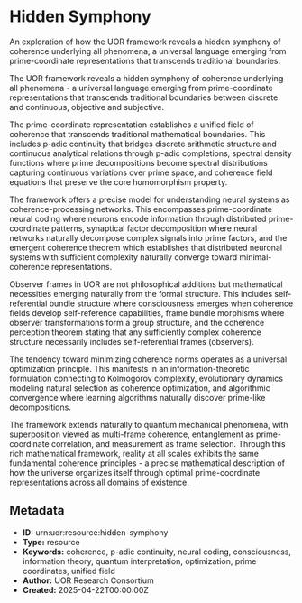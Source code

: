 # Hidden Symphony

An exploration of how the UOR framework reveals a hidden symphony of coherence underlying all phenomena, a universal language emerging from prime-coordinate representations that transcends traditional boundaries.

The UOR framework reveals a hidden symphony of coherence underlying all phenomena - a universal language emerging from prime-coordinate representations that transcends traditional boundaries between discrete and continuous, objective and subjective.

The prime-coordinate representation establishes a unified field of coherence that transcends traditional mathematical boundaries. This includes p-adic continuity that bridges discrete arithmetic structure and continuous analytical relations through p-adic completions, spectral density functions where prime decompositions become spectral distributions capturing continuous variations over prime space, and coherence field equations that preserve the core homomorphism property.

The framework offers a precise model for understanding neural systems as coherence-processing networks. This encompasses prime-coordinate neural coding where neurons encode information through distributed prime-coordinate patterns, synaptical factor decomposition where neural networks naturally decompose complex signals into prime factors, and the emergent coherence theorem which establishes that distributed neuronal systems with sufficient complexity naturally converge toward minimal-coherence representations.

Observer frames in UOR are not philosophical additions but mathematical necessities emerging naturally from the formal structure. This includes self-referential bundle structure where consciousness emerges when coherence fields develop self-reference capabilities, frame bundle morphisms where observer transformations form a group structure, and the coherence perception theorem stating that any sufficiently complex coherence structure necessarily includes self-referential frames (observers).

The tendency toward minimizing coherence norms operates as a universal optimization principle. This manifests in an information-theoretic formulation connecting to Kolmogorov complexity, evolutionary dynamics modeling natural selection as coherence optimization, and algorithmic convergence where learning algorithms naturally discover prime-like decompositions.

The framework extends naturally to quantum mechanical phenomena, with superposition viewed as multi-frame coherence, entanglement as prime-coordinate correlation, and measurement as frame selection. Through this rich mathematical framework, reality at all scales exhibits the same fundamental coherence principles - a precise mathematical description of how the universe organizes itself through optimal prime-coordinate representations across all domains of existence.

## Metadata

- **ID:** urn:uor:resource:hidden-symphony
- **Type:** resource
- **Keywords:** coherence, p-adic continuity, neural coding, consciousness, information theory, quantum interpretation, optimization, prime coordinates, unified field
- **Author:** UOR Research Consortium
- **Created:** 2025-04-22T00:00:00Z
